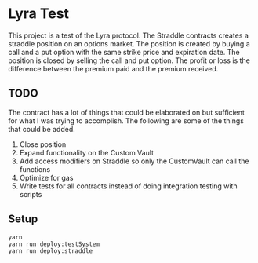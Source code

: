 # Lyra Test

This project is a test of the Lyra protocol. The Straddle contracts creates a straddle position on an options market. The position is created by buying a call and a put option with the same strike price and expiration date. The position is closed by selling the call and put option. The profit or loss is the difference between the premium paid and the premium received.

## TODO
The contract has a lot of things that could be elaborated on but sufficient for what I was trying to accomplish. The following are some of the things that could be added.

1. Close position
2. Expand functionality on the Custom Vault
3. Add access modifiers on Straddle so only the CustomVault can call the functions 
4. Optimize for gas
5. Write tests for all contracts instead of doing integration testing with scripts

## Setup
```shell
yarn
yarn run deploy:testSystem
yarn run deploy:straddle
```
